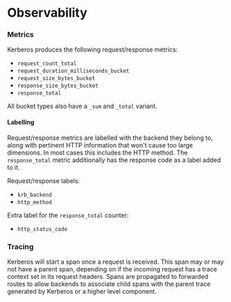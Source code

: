 # Observability

### Metrics

Kerberos produces the following request/response metrics:

* `request_count_total`
* `request_duration_milliseconds_bucket`
* `request_size_bytes_bucket`
* `response_size_bytes_bucket`
* `response_total`

All bucket types also have a `_sum` and `_total` variant.


#### Labelling

Request/response metrics are labelled with the backend they belong to, along with pertinent HTTP information that won't cause too large dimensions. In most cases this includes the HTTP method. The `response_total` metric additionally has the response code as a label added to it.

Request/response labels:
* `krb_backend`
* `http_method`

Extra label for the `response_total` counter:
* `http_status_code`


### Tracing

Kerberos will start a span once a request is received. This span may or may not have a parent span, depending on if the incoming request has a trace context set in its request headers. Spans are propagated to forwarded routes to allow backends to associate child spans with the parent trace generated by Kerberos or a higher level component.